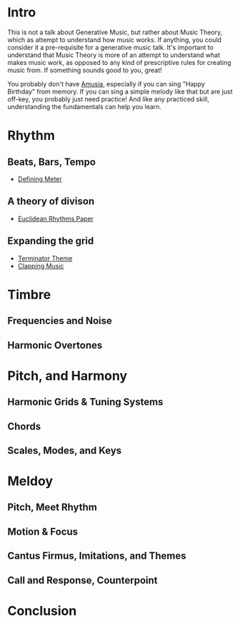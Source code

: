 # Intro

This is not a talk about Generative Music, but rather about Music Theory, which as attempt to understand how music works. If anything, you could consider it a pre-requisite for a generative music talk. It's important to understand that Music Theory is more of an attempt to understand what makes music work, as opposed to any kind of prescriptive rules for creating music from. If something sounds good to you, great!

You probably don't have [Amusia](https://en.wikipedia.org/wiki/Amusia), especially if you can sing "Happy Birthday" from memory. If you can sing a simple melody like that but are just off-key, you probably just need practice! And like any practiced skill, understanding the fundamentals can help you learn.

# Rhythm

## Beats, Bars, Tempo

- [Defining Meter](https://www.liveabout.com/beats-and-meter-2456427)

## A theory of divison

- [Euclidean Rhythms Paper](http://cgm.cs.mcgill.ca/~godfried/publications/banff.pdf)

## Expanding the grid

- [Terminator Theme](https://slate.com/culture/2014/02/the-time-signature-of-the-terminator-score-is-a-mystery-for-the-ages.html)
- [Clapping Music](https://en.wikipedia.org/wiki/Clapping_Music)

# Timbre

## Frequencies and Noise

## Harmonic Overtones

# Pitch, and Harmony

## Harmonic Grids & Tuning Systems

## Chords

## Scales, Modes, and Keys

# Meldoy

## Pitch, Meet Rhythm

## Motion & Focus

## Cantus Firmus, Imitations, and Themes

## Call and Response, Counterpoint

# Conclusion

